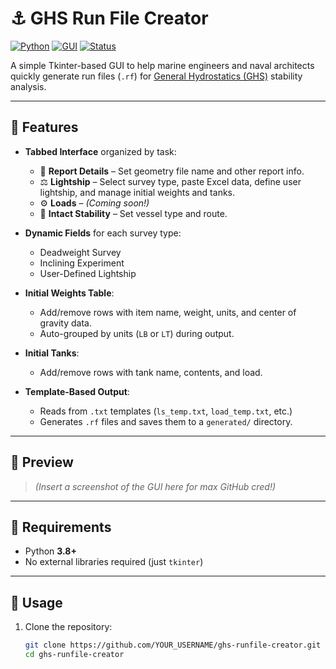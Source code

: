 # ⚓ GHS Run File Creator

[![Python](https://img.shields.io/badge/Python-3.8%2B-blue?logo=python&logoColor=white)](https://www.python.org/)
[![GUI](https://img.shields.io/badge/Tkinter-GUI-lightgrey?logo=python)](https://docs.python.org/3/library/tkinter.html)
[![Status](https://img.shields.io/badge/status-alpha-orange)]()

A simple Tkinter-based GUI to help marine engineers and naval architects quickly generate run files (`.rf`) for [General Hydrostatics (GHS)](https://www.ghsport.com/) stability analysis.

---

## 🚀 Features

- **Tabbed Interface** organized by task:
  - 📄 **Report Details** – Set geometry file name and other report info.
  - ⚖️ **Lightship** – Select survey type, paste Excel data, define user lightship, and manage initial weights and tanks.
  - ⚙️ **Loads** – *(Coming soon!)*
  - 🧭 **Intact Stability** – Set vessel type and route.

- **Dynamic Fields** for each survey type:
  - Deadweight Survey
  - Inclining Experiment
  - User-Defined Lightship

- **Initial Weights Table**:
  - Add/remove rows with item name, weight, units, and center of gravity data.
  - Auto-grouped by units (`LB` or `LT`) during output.
 
- **Initial Tanks**:
  - Add/remove rows with tank name, contents, and load.

- **Template-Based Output**:
  - Reads from `.txt` templates (`ls_temp.txt`, `load_temp.txt`, etc.)
  - Generates `.rf` files and saves them to a `generated/` directory.

---

## 📸 Preview

> _(Insert a screenshot of the GUI here for max GitHub cred!)_

---

## 🧰 Requirements

- Python **3.8+**
- No external libraries required (just `tkinter`)

---

## 🔧 Usage

1. Clone the repository:
   ```bash
   git clone https://github.com/YOUR_USERNAME/ghs-runfile-creator.git
   cd ghs-runfile-creator
